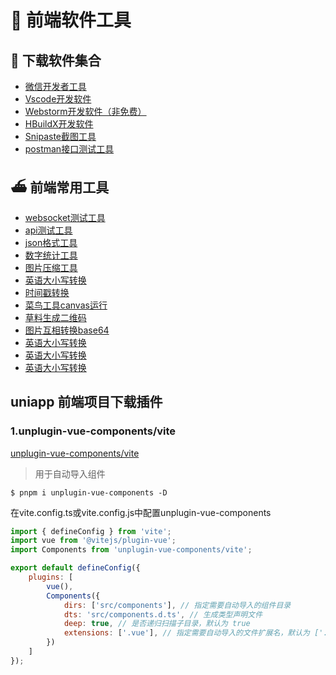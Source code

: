 # :cactus: 前端软件工具

## :speedboat: 下载软件集合

- [微信开发者工具](https://developers.weixin.qq.com/miniprogram/dev/devtools/download.html)
- [Vscode开发软件](https://code.visualstudio.com/Download)
- [Webstorm开发软件（非免费）](https://webstorm.p2hp.com/)
- [HBuildX开发软件](https://www.dcloud.io/hbuilderx.html)
- [Snipaste截图工具](https://zh.snipaste.com/)
- [postman接口测试工具](https://identity.getpostman.com/)

## :ferry: 前端常用工具
- [websocket测试工具](http://www.websocket-test.com/)
- [api测试工具](https://app.apifox.com/)
- [json格式工具](https://www.json.cn/)
- [数字统计工具](https://tools.manmankan.com/zishutongji/)
- [图片压缩工具](https://yasuo.xunjiepdf.com/img/?eqid=c814e2b40000796a00000006648fad3f)
- [英语大小写转换](https://app.xunjiepdf.com/yinwen)
- [时间戳转换](http://shijianchuo.wiicha.com/)
- [菜鸟工具canvas运行](https://www.runoob.com/try/try.php?filename=tryhtml5_canvas_quadraticcurveto)
- [草料生成二维码](https://cli.im/)
- [图片互相转换base64](https://www.67tool.com/images/convert/base64)
- [英语大小写转换](https://app.xunjiepdf.com/yinwen)
- [英语大小写转换](https://app.xunjiepdf.com/yinwen)
- [英语大小写转换](https://app.xunjiepdf.com/yinwen)

## uniapp 前端项目下载插件

### 1.unplugin-vue-components/vite
[unplugin-vue-components/vite]("https://npmmirror.com/package/unplugin-vue-components/vite")
> 用于自动导入组件

```shell
$ pnpm i unplugin-vue-components -D
```

在vite.config.ts或vite.config.js中配置unplugin-vue-components
```js
import { defineConfig } from 'vite';
import vue from '@vitejs/plugin-vue';
import Components from 'unplugin-vue-components/vite';

export default defineConfig({
    plugins: [
        vue(),
        Components({
            dirs: ['src/components'], // 指定需要自动导入的组件目录
            dts: 'src/components.d.ts', // 生成类型声明文件
            deep: true, // 是否递归扫描子目录，默认为 true
            extensions: ['.vue'], // 指定需要自动导入的文件扩展名，默认为 ['.vue']
        })
    ]
});
```